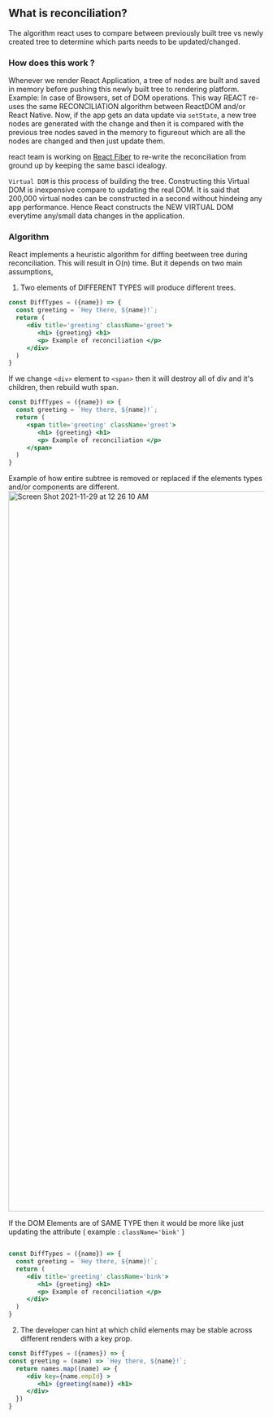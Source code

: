 ## What is reconciliation?

The algorithm react uses to compare between previously built tree vs newly created tree to determine which parts needs to be updated/changed. 

### How does this work ? 
Whenever we render React Application, a tree of nodes are built and saved in memory before pushing this newly built tree to rendering platform. 
Example: In case of Browsers, set of DOM operations. This way REACT re-uses the same RECONCILIATION algorithm between ReactDOM and/or React Native. 
Now, if the app gets an data update via `setState`, a new tree nodes are generated with the change and then it is compared with the previous tree nodes
saved in the memory to figureout which are all the nodes are changed and then just update them. 

react team is working on [React Fiber](https://github.com/acdlite/react-fiber-architecture) to re-write the reconciliation from ground up by keeping the same basci idealogy.

`Virtual DOM` is this process of building the tree. Constructing this Virtual DOM is inexpensive compare to updating the real DOM. It is said that 200,000 virtual nodes can be constructed in a second without hindeing any app performance. Hence React constructs the NEW VIRTUAL DOM everytime any/small data changes in the application.  

### Algorithm 
React implements a heuristic algorithm for diffing beetween tree during reconciliation. This will result in O(n) time. But it depends on two main assumptions,
1. Two elements of DIFFERENT TYPES will produce different trees.
```jsx
const DiffTypes = ({name}) => {
  const greeting = `Hey there, ${name}!`;
  return ( 
     <div title='greeting' className='greet'>
        <h1> {greeting} <h1>
        <p> Example of reconciliation </p>
     </div>
  )
}
```
If we change `<div>` element to `<span>` then it will destroy all of div and it's children, then rebuild wuth span.
```jsx
const DiffTypes = ({name}) => {
  const greeting = `Hey there, ${name}!`;
  return ( 
     <span title='greeting' className='greet'>
        <h1> {greeting} <h1>
        <p> Example of reconciliation </p>
     </span>
  )
}
```
Example of how entire subtree is removed or replaced if the elements types and/or components are different. 
<img width="1416" alt="Screen Shot 2021-11-29 at 12 26 10 AM" src="https://user-images.githubusercontent.com/16902666/143813706-cf792b48-f7dc-4490-892e-2dc6659d8e12.png">



If the DOM Elements are of SAME TYPE then it would be more like just updating the attribute ( example : `className='bink'` )
```jsx

const DiffTypes = ({name}) => {
  const greeting = `Hey there, ${name}!`;
  return ( 
     <div title='greeting' className='bink'>
        <h1> {greeting} <h1>
        <p> Example of reconciliation </p>
     </div>
  )
}
```

2. The developer can hint at which child elements may be stable across different renders with a key prop.

```jsx
const DiffTypes = ({names}) => {
const greeting = (name) => `Hey there, ${name}!`;
  return names.map((name) => {
     <div key={name.empId} >
        <h1> {greeting(name)} <h1>
     </div>
  })
}
```

